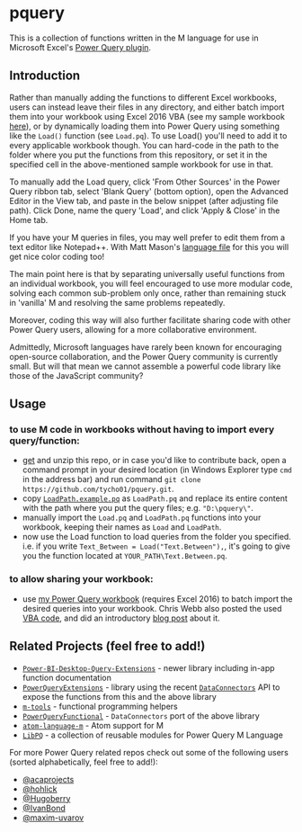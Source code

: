 # pquery

This is a collection of functions written in the M language for use in Microsoft Excel's [Power Query plugin](http://office.microsoft.com/en-us/excel/download-microsoft-power-query-for-excel-FX104018616.aspx).

## Introduction

Rather than manually adding the functions to different Excel workbooks, users can instead leave their files in any directory, and either batch import them into your workbook using Excel 2016 VBA (see my sample workbook [here](http://1drv.ms/1GmrhDl)), or by dynamically loading them into Power Query using something like the `Load()` function (see `Load.pq`). To use Load() you'll need to add it to every applicable workbook though. You can hard-code in the path to the folder where you put the functions from this repository, or set it in the specified cell in the above-mentioned sample workbook for use in that.

To manually add the Load query, click 'From Other Sources' in the Power Query ribbon tab, select 'Blank Query' (bottom option), open the Advanced Editor in the View tab, and paste in the below snippet (after adjusting file path). Click Done, name the query 'Load', and click 'Apply & Close' in the Home tab.

If you have your M queries in files, you may well prefer to edit them from a text editor like Notepad++. With Matt Mason's [language file](http://www.mattmasson.com/2014/11/notepad-language-file-for-the-power-query-formula-language-m/) for this you will get nice color coding too!

The main point here is that by separating universally useful functions from an individual workbook, you will feel encouraged to use more modular code, solving each common sub-problem only once, rather than remaining stuck in 'vanilla' M and resolving the same problems repeatedly.

Moreover, coding this way will also further facilitate sharing code with other Power Query users, allowing for a more collaborative environment.

Admittedly, Microsoft languages have rarely been known for encouraging open-source collaboration, and the Power Query community is currently small. But will that mean we cannot assemble a powerful code library like those of the JavaScript community?

## Usage

### to use M code in workbooks without having to import every query/function:

* [get](https://github.com/tycho01/pquery/archive/master.zip) and unzip this repo, or in case you'd like to contribute back, open a command prompt in your desired location (in Windows Explorer type `cmd` in the address bar) and run command `git clone https://github.com/tycho01/pquery.git`.
* copy [`LoadPath.example.pq`](https://github.com/tycho01/pquery/blob/master/LoadPath.example.pq) as `LoadPath.pq` and replace its entire content with the path where you put the query files; e.g. `"D:\pquery\"`.
* manually import the `Load.pq` and `LoadPath.pq` functions into your workbook, keeping their names as `Load` and `LoadPath`.
* now use the Load function to load queries from the folder you specified. i.e. if you write `Text_Between = Load("Text.Between"),`, it's going to give you the function located at `YOUR_PATH\Text.Between.pq`.

### to allow sharing your workbook:

* use [my Power Query workbook](http://1drv.ms/1GmrhDl) (requires Excel 2016) to batch import the desired queries into your workbook. Chris Webb also posted the used [VBA code](http://1drv.ms/1KUxm9g), and did an introductory [blog post](https://blog.crossjoin.co.uk/2015/06/10/power-queryexcel-2016-vba-examples/) about it.

## Related Projects (feel free to add!)
- [`Power-BI-Desktop-Query-Extensions`](https://github.com/tnclark8012/Power-BI-Desktop-Query-Extensions) - newer library including in-app function documentation
- [`PowerQueryExtensions`](https://github.com/Hugoberry/PowerQueryExtensions) - library using the recent [`DataConnectors`](https://github.com/Microsoft/DataConnectors) API to expose the functions from this and the above library
- [`m-tools`](https://github.com/acaprojects/m-tools) - functional programming helpers
- [`PowerQueryFunctional`](https://github.com/Hugoberry/PowerQueryFunctional) - `DataConnectors` port of the above library
- [`atom-language-m`](https://github.com/jaykilleen/atom-language-m) - Atom support for M
- [`LibPQ`](https://github.com/sio/LibPQ) - a collection of reusable modules for Power Query M Language

For more Power Query related repos check out some of the following users (sorted alphabetically, feel free to add!):
- [@acaprojects](https://github.com/acaprojects?tab=repositories)
- [@hohlick](https://github.com/hohlick?tab=repositories)
- [@Hugoberry](https://github.com/Hugoberry?tab=repositories)
- [@IvanBond](https://github.com/IvanBond?tab=repositories)
- [@maxim-uvarov](https://github.com/maxim-uvarov?tab=repositories)
